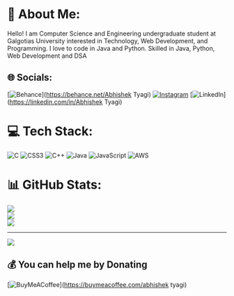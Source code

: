 # 💫 About Me:
Hello! I am Computer Science and Engineering undergraduate student at Galgotias University interested in Technology, Web Development, and Programming. I love to code in Java and Python. Skilled in Java, Python, Web Development and DSA


## 🌐 Socials:
[![Behance](https://img.shields.io/badge/Behance-1769ff?logo=behance&logoColor=white)](https://behance.net/Abhishek Tyagi) [![Instagram](https://img.shields.io/badge/Instagram-%23E4405F.svg?logo=Instagram&logoColor=white)](https://instagram.com/abhisheek_tyaagi) [![LinkedIn](https://img.shields.io/badge/LinkedIn-%230077B5.svg?logo=linkedin&logoColor=white)](https://linkedin.com/in/Abhishek Tyagi) 

# 💻 Tech Stack:
![C](https://img.shields.io/badge/c-%2300599C.svg?style=for-the-badge&logo=c&logoColor=white) ![CSS3](https://img.shields.io/badge/css3-%231572B6.svg?style=for-the-badge&logo=css3&logoColor=white) ![C++](https://img.shields.io/badge/c++-%2300599C.svg?style=for-the-badge&logo=c%2B%2B&logoColor=white) ![Java](https://img.shields.io/badge/java-%23ED8B00.svg?style=for-the-badge&logo=java&logoColor=white) ![JavaScript](https://img.shields.io/badge/javascript-%23323330.svg?style=for-the-badge&logo=javascript&logoColor=%23F7DF1E) ![AWS](https://img.shields.io/badge/AWS-%23FF9900.svg?style=for-the-badge&logo=amazon-aws&logoColor=white)
# 📊 GitHub Stats:
![](https://github-readme-stats.vercel.app/api?username=abhi6530&theme=dark&hide_border=false&include_all_commits=true&count_private=true)<br/>
![](https://github-readme-streak-stats.herokuapp.com/?user=abhi6530&theme=dark&hide_border=false)<br/>
![](https://github-readme-stats.vercel.app/api/top-langs/?username=abhi6530&theme=dark&hide_border=false&include_all_commits=true&count_private=true&layout=compact)

---
[![](https://visitcount.itsvg.in/api?id=abhi6530&icon=0&color=0)](https://visitcount.itsvg.in)

  ## 💰 You can help me by Donating
  [![BuyMeACoffee](https://img.shields.io/badge/Buy%20Me%20a%20Coffee-ffdd00?style=for-the-badge&logo=buy-me-a-coffee&logoColor=black)](https://buymeacoffee.com/abhishek tyagi) 

  
<!-- Proudly created with GPRM ( https://gprm.itsvg.in ) -->

